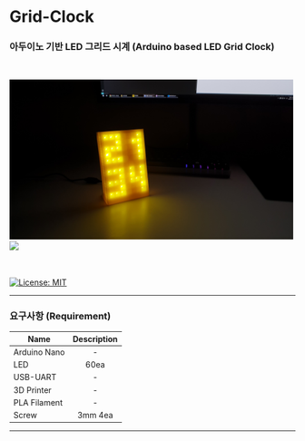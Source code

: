 # Grid-Clock
### 아두이노 기반 LED 그리드 시계 (Arduino based LED Grid Clock)

<br />

<img src="img/front.jpg" width=500px> <img src="img/back.jpg" width=500px>

<br />

[![License: MIT](https://img.shields.io/badge/License-MIT-yellow.svg)](https://opensource.org/licenses/MIT)

-----------------------------------------------

### 요구사항 (Requirement)
| Name         | Description |
| ------------ | :---------: |
| Arduino Nano |      -      |
| LED          |    60ea     |
| USB-UART     |      -      |
| 3D Printer   |      -      |
| PLA Filament |      -      |
| Screw        |   3mm 4ea   |

-----------------------------------------------